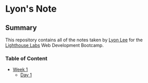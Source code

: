 # Lyon's Note

## Summary

This repository contains all of the notes taken by [Lyon Lee](https://github.com/BBB0920/) for the [Lighthouse Labs](https://www.lighthouselabs.ca/) Web Development Bootcamp. 

### Table of Content
* [Week 1](/Week_1)
    * [Day 1](Week_1/Day_1)
